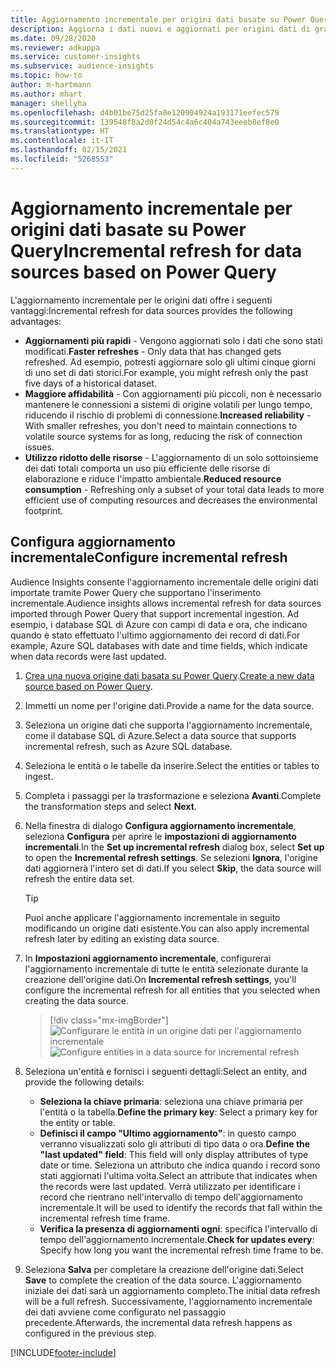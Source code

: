 ```yaml
---
title: Aggiornamento incrementale per origini dati basate su Power Query
description: Aggiorna i dati nuovi e aggiornati per origini dati di grandi dimensioni basate su Power Query.
ms.date: 09/28/2020
ms.reviewer: adkuppa
ms.service: customer-insights
ms.subservice: audience-insights
ms.topic: how-to
author: m-hartmann
ms.author: mhart
manager: shellyha
ms.openlocfilehash: d4b01be75d25fa0e120904924a193171eefec579
ms.sourcegitcommit: 139548f8a2d0f24d54c4a6c404a743eeeb8ef8e0
ms.translationtype: HT
ms.contentlocale: it-IT
ms.lasthandoff: 02/15/2021
ms.locfileid: "5268553"
---
```

# <a name="incremental-refresh-for-data-sources-based-on-power-query"></a><span data-ttu-id="cd8e2-103">Aggiornamento incrementale per origini dati basate su Power Query</span><span class="sxs-lookup"><span data-stu-id="cd8e2-103">Incremental refresh for data sources based on Power Query</span></span>

<span data-ttu-id="cd8e2-104">L'aggiornamento incrementale per le origini dati offre i seguenti vantaggi:</span><span class="sxs-lookup"><span data-stu-id="cd8e2-104">Incremental refresh for data sources provides the following advantages:</span></span>

- <span data-ttu-id="cd8e2-105">**Aggiornamenti più rapidi** - Vengono aggiornati solo i dati che sono stati modificati.</span><span class="sxs-lookup"><span data-stu-id="cd8e2-105">**Faster refreshes** - Only data that has changed gets refreshed.</span></span> <span data-ttu-id="cd8e2-106">Ad esempio, potresti aggiornare solo gli ultimi cinque giorni di uno set di dati storici.</span><span class="sxs-lookup"><span data-stu-id="cd8e2-106">For example, you might refresh only the past five days of a historical dataset.</span></span>
- <span data-ttu-id="cd8e2-107">**Maggiore affidabilità** - Con aggiornamenti più piccoli, non è necessario mantenere le connessioni a sistemi di origine volatili per lungo tempo, riducendo il rischio di problemi di connessione.</span><span class="sxs-lookup"><span data-stu-id="cd8e2-107">**Increased reliability** - With smaller refreshes, you don't need to maintain connections to volatile source systems for as long, reducing the risk of connection issues.</span></span>
- <span data-ttu-id="cd8e2-108">**Utilizzo ridotto delle risorse** - L'aggiornamento di un solo sottoinsieme dei dati totali comporta un uso più efficiente delle risorse di elaborazione e riduce l'impatto ambientale.</span><span class="sxs-lookup"><span data-stu-id="cd8e2-108">**Reduced resource consumption** - Refreshing only a subset of your total data leads to more efficient use of computing resources and decreases the environmental footprint.</span></span>

## <a name="configure-incremental-refresh"></a><span data-ttu-id="cd8e2-109">Configura aggiornamento incrementale</span><span class="sxs-lookup"><span data-stu-id="cd8e2-109">Configure incremental refresh</span></span>

<span data-ttu-id="cd8e2-110">Audience Insights consente l'aggiornamento incrementale delle origini dati importate tramite Power Query che supportano l'inserimento incrementale.</span><span class="sxs-lookup"><span data-stu-id="cd8e2-110">Audience insights allows incremental refresh for data sources imported through Power Query that support incremental ingestion.</span></span> <span data-ttu-id="cd8e2-111">Ad esempio, i database SQL di Azure con campi di data e ora, che indicano quando è stato effettuato l'ultimo aggiornamento dei record di dati.</span><span class="sxs-lookup"><span data-stu-id="cd8e2-111">For example, Azure SQL databases with date and time fields, which indicate when data records were last updated.</span></span>

1. <span data-ttu-id="cd8e2-112">[Crea una nuova origine dati basata su Power Query](connect-power-query.md).</span><span class="sxs-lookup"><span data-stu-id="cd8e2-112">[Create a new data source based on Power Query](connect-power-query.md).</span></span>

1. <span data-ttu-id="cd8e2-113">Immetti un nome per l'origine dati.</span><span class="sxs-lookup"><span data-stu-id="cd8e2-113">Provide a name for the data source.</span></span>

1. <span data-ttu-id="cd8e2-114">Seleziona un origine dati che supporta l'aggiornamento incrementale, come il database SQL di Azure.</span><span class="sxs-lookup"><span data-stu-id="cd8e2-114">Select a data source that supports incremental refresh, such as Azure SQL database.</span></span>

1. <span data-ttu-id="cd8e2-115">Seleziona le entità o le tabelle da inserire.</span><span class="sxs-lookup"><span data-stu-id="cd8e2-115">Select the entities or tables to ingest.</span></span>

1. <span data-ttu-id="cd8e2-116">Completa i passaggi per la trasformazione e seleziona **Avanti**.</span><span class="sxs-lookup"><span data-stu-id="cd8e2-116">Complete the transformation steps and select **Next**.</span></span>

1. <span data-ttu-id="cd8e2-117">Nella finestra di dialogo **Configura aggiornamento incrementale**, seleziona **Configura** per aprire le **impostazioni di aggiornamento incrementali**.</span><span class="sxs-lookup"><span data-stu-id="cd8e2-117">In the **Set up incremental refresh** dialog box, select **Set up** to open the **Incremental refresh settings**.</span></span> <span data-ttu-id="cd8e2-118">Se selezioni **Ignora**, l'origine dati aggiornerà l'intero set di dati.</span><span class="sxs-lookup"><span data-stu-id="cd8e2-118">If you select **Skip**, the data source will refresh the entire data set.</span></span>
   > [!TIP]
   > <span data-ttu-id="cd8e2-119">Puoi anche applicare l'aggiornamento incrementale in seguito modificando un origine dati esistente.</span><span class="sxs-lookup"><span data-stu-id="cd8e2-119">You can also apply incremental refresh later by editing an existing data source.</span></span>

1. <span data-ttu-id="cd8e2-120">In **Impostazioni aggiornamento incrementale**, configurerai l'aggiornamento incrementale di tutte le entità selezionate durante la creazione dell'origine dati.</span><span class="sxs-lookup"><span data-stu-id="cd8e2-120">On **Incremental refresh settings**, you'll configure the incremental refresh for all entities that you selected when creating the data source.</span></span>

   > [!div class="mx-imgBorder"]
   > <span data-ttu-id="cd8e2-121">![Configurare le entità in un origine dati per l'aggiornamento incrementale](media/incremental-refresh-settings.png "Configurare le entità in un origine dati per l'aggiornamento incrementale")</span><span class="sxs-lookup"><span data-stu-id="cd8e2-121">![Configure entities in a data source for incremental refresh](media/incremental-refresh-settings.png "Configure entities in a data source for incremental refresh")</span></span>

1. <span data-ttu-id="cd8e2-122">Seleziona un'entità e fornisci i seguenti dettagli:</span><span class="sxs-lookup"><span data-stu-id="cd8e2-122">Select an entity, and provide the following details:</span></span>

   - <span data-ttu-id="cd8e2-123">**Seleziona la chiave primaria**: seleziona una chiave primaria per l'entità o la tabella.</span><span class="sxs-lookup"><span data-stu-id="cd8e2-123">**Define the primary key**: Select a primary key for the entity or table.</span></span>
   - <span data-ttu-id="cd8e2-124">**Definisci il campo "Ultimo aggiornamento"**: in questo campo verranno visualizzati solo gli attributi di tipo data o ora.</span><span class="sxs-lookup"><span data-stu-id="cd8e2-124">**Define the "last updated" field**: This field will only display attributes of type date or time.</span></span> <span data-ttu-id="cd8e2-125">Seleziona un attributo che indica quando i record sono stati aggiornati l'ultima volta.</span><span class="sxs-lookup"><span data-stu-id="cd8e2-125">Select an attribute that indicates when the records were last updated.</span></span> <span data-ttu-id="cd8e2-126">Verrà utilizzato per identificare i record che rientrano nell'intervallo di tempo dell'aggiornamento incrementale.</span><span class="sxs-lookup"><span data-stu-id="cd8e2-126">It will be used to identify the records that fall within the incremental refresh time frame.</span></span>
   - <span data-ttu-id="cd8e2-127">**Verifica la presenza di aggiornamenti ogni**: specifica l'intervallo di tempo dell'aggiornamento incrementale.</span><span class="sxs-lookup"><span data-stu-id="cd8e2-127">**Check for updates every**: Specify how long you want the incremental refresh time frame to be.</span></span>

1. <span data-ttu-id="cd8e2-128">Seleziona **Salva** per completare la creazione dell'origine dati.</span><span class="sxs-lookup"><span data-stu-id="cd8e2-128">Select **Save** to complete the creation of the data source.</span></span> <span data-ttu-id="cd8e2-129">L'aggiornamento iniziale dei dati sarà un aggiornamento completo.</span><span class="sxs-lookup"><span data-stu-id="cd8e2-129">The initial data refresh will be a full refresh.</span></span> <span data-ttu-id="cd8e2-130">Successivamente, l'aggiornamento incrementale dei dati avviene come configurato nel passaggio precedente.</span><span class="sxs-lookup"><span data-stu-id="cd8e2-130">Afterwards, the incremental data refresh happens as configured in the previous step.</span></span>


[!INCLUDE[footer-include](../includes/footer-banner.md)]